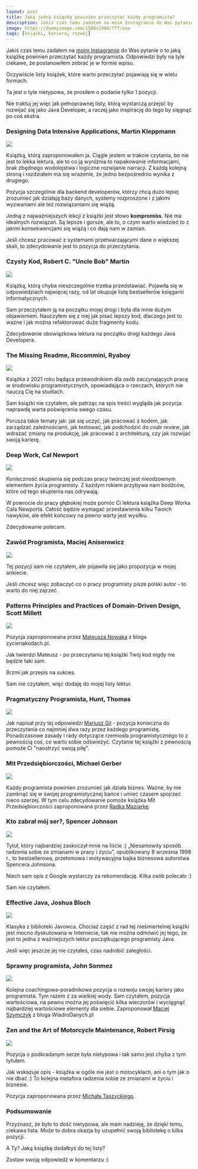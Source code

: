 ```yaml
---
layout:	post
title: Jaką jedną książkę powinien przeczytać każdy programista?
description: Jakiś czas temu zadałem na moim Instagramie do Was pytanie o to jaką książkę powinien przeczytać każdy programista. Odpowiedzi były na tyle ciekawe, że postanowiłem zebrać je w formie wpisu.
image: https://dummyimage.com/1500x1000/fff/aaa
tags: [książki, kariera, rozwój]
---
```


Jakiś czas temu zadałem na [moim Instagramie](https://instagram.com/sztukakodu) do Was pytanie o to jaką książkę powinien przeczytać każdy programista. Odpowiedzi były na tyle ciekawe, że postanowiłem zebrać je w formie wpisu.

Oczywiście listy książek, które warto przeczytać pojawiają się w wielu formach.

Ta jest o tyle nietypowa, że prosiłem o podanie tylko 1 pozycji.

Nie traktuj jej więc jak pełnoprawnej listy, którą wystarczą przejść by rozwijać się jako Java Developer, a raczej jako inspirację do tego by sięgnąć po coś ekstra.


### Designing Data Intensive Applications, Martin Kleppmann


<img src="https://strony.sztukakodu.pl/wp-content/uploads/2021/11/ddia-229x300.png" class="alignright 
size-medium wp-image-4975" />

Książką, którą zaproponowałem ja. Ciągle jestem w trakcie czytania, bo nie jest to lekka lektura, ale to co ją wyróżnia to napakowanie informacjami, brak zbędnego wodolejstwa i logiczne rozwijanie narracji. Z każdą kolejną stroną i rozdziałem ma się wrażenie, że jedno bezpośrednio wynika z drugiego.

Pozycja szczególnie dla backend developerów, którzy chcą dużo lepiej zrozumieć jak działają bazy danych, systemy rozproszone i z jakimi wyzwaniami ale też rozwiązaniami się wiążą.

Jedną z najważniejszych lekcji z książki jest słowo **kompromiss**. Nie ma idealnych rozwiązań. Są lepsze i gorsze, ale to, o czym warto wiedzieć to z jakimi konsekwencjami się wiążą i co dają nam w zamian.

Jeśli chcesz pracować z systemami przetwarzającymi dane o większej skali, to zdecydowanie jest to pozycja do przeczytania.

### Czysty Kod, Robert C. "Uncle Bob" Martin

<img src="https://strony.sztukakodu.pl/wp-content/uploads/2021/11/czystykod-210x300.jpg"  />

Książką, którą chyba nieszczególnie trzeba przedstawiać. Pojawiła się w odpowiedziach najwięcej razy, od lat okupuje listę bestsellerów księgarni informatycznych.

Sam przeczytałem ją na początku mojej drogi i była dla mnie dużym objawieniem.
Nauczyłem się z niej jak pisać lepszy kod, dlaczego jest to ważne i jak można refaktorować duże fragmenty kodu.

Zdecydowanie obowiązkowa lektura na początku drogi każdego Java Developera.


### The Missing Readme, Riccommini, Ryaboy

<img src="https://strony.sztukakodu.pl/wp-content/uploads/2021/11/missing-readme-199x300.png"  />

Książka z 2021 roku będąca przewodnikiem dla osób zaczynających pracę w środowisku programistycznych, opowiadająca o rzeczach, których nie nauczą Cię na studiach.

Sam książki nie czytałem, ale patrząc na spis treści wygląda jak pozycja naprawdę warta poświęcenia swego czasu.

Porusza takie tematy jak: jak się uczyć, jak pracować z kodem, jak zarządzać zależnościami, jak testować, jak podchodzić do _code review_, jak wdrażać zmiany na produkcję, jak pracować z architekturą, czy jak rozwijać swoją karierę.


### Deep Work, Cal Newport

<img src="https://strony.sztukakodu.pl/wp-content/uploads/2021/11/deepwork-191x300.jpg"  />

Konieczność skupienia się podczas pracy twórczej jest nieodzownym elementem życia programisty. Z każdym rokiem przybywa nam bodźców, które od tego skupienia nas odrywają.

W powrocie do pracy głębokiej może pomóc Ci lektura książka Deep Worka Cala Newporta. Całość będzie wymagać przestawienia kilku Twoich nawyków, ale efekt końcowy na pewno warty jest wysiłku.

Zdecydowanie polecam.


### Zawód Programista, Maciej Aniserowicz

<img src="https://strony.sztukakodu.pl/wp-content/uploads/2021/11/zawod-211x300.jpg"  />

Tej pozycji sam nie czytałem, ale pojawiła się jako propozycja w mojej ankiecie.

Jeśli chcesz więc zobaczyć co o pracy programisty pisze polski autor - to warto do niej zajrzeć.


### Patterns Principles and Practices of Domain-Driven Design, Scott Millett

<img src="https://strony.sztukakodu.pl/wp-content/uploads/2021/11/pppofddd-300x300.jpg"  />

Pozycja zaproponowana przez [Mateusza Nowaka](https://www.instagram.com/zycienakodach.pl/) z bloga zycienakodach.pl.

Jak twierdzi Mateusz - po przeczytaniu tej książki Twój kod nigdy nie będzie taki sam.

Brzmi jak przepis na sukces. 

Sam nie czytałem, więc dodaję do mojej listy lektur.


### Pragmatyczny Programista, Hunt, Thomas

<img src="https://strony.sztukakodu.pl/wp-content/uploads/2021/11/pragprog-210x300.jpg"  />

Jak napisał przy tej odpowiedzi [Mariusz Gil](https://www.instagram.com/mariuszgil_dev/) - pozycja konieczna do przeczytania co najmniej dwa razy przez każdego programistę.
Ponadczasowe zasady i rady dotyczące rzemiosła programistycznego to z pewnością coś, co warto sobie odświeżyć.
Czytanie tej książki z pewnością pomoże Ci "naostrzyć swoją piłę".


### Mit Przedsiębiorczości, Michael Gerber

<img src="https://strony.sztukakodu.pl/wp-content/uploads/2021/11/mitp-202x300.jpg"  />

Każdy programista powinien zrozumieć jak działa biznes. Ważne, by nie zamknąć się w swojej programistycznej bańce i umieć czasem spojrzeć nieco szerzej.
W tym celu zdecydowanie pomoże książka Mit Przedsiębiorczości zaproponowana przez [Radka Maziarkę](https://www.instagram.com/radekmaziarka_pl/).


### Kto zabrał mój ser?, Spencer Johnson

<img src="https://strony.sztukakodu.pl/wp-content/uploads/2021/11/ktozabralmojser-189x300.jpg"  />

Tytuł, który najbardziej zaskoczył mnie na liście :)
„Niesamowity sposób radzenia sobie ze zmianami w pracy i życiu”, opublikowany 8 września 1998 r., to bestsellerowa, przełomowa i motywacyjna bajka biznesowa autorstwa Spencera Johnsona.

Niech sam opis z Google wystarczy za rekomendację. Kilka osób polecało :)

Sam nie czytałem.


### Effective Java, Joshua Bloch

<img src="https://strony.sztukakodu.pl/wp-content/uploads/2021/11/effective-230x300.jpg"  />

Klasyka z biblioteki Javowca. Chociaż część z rad tej nieśmiertelnej książki jest mocno dyskutowana w Internecie, tak nie można odmówić jej tego, że jest to jedna z ważniejszych lektur początkującego programisty Java. 

Jeśli więc jeszcze jej nie czytałeś, czas nadrobić zaległości.

### Sprawny programista, John Sonmez

<img src="https://strony.sztukakodu.pl/wp-content/uploads/2021/11/sprawny-210x300.jpg"  />

Kolejna coachingowa-poradnikowa pozycja o rozwoju swojej kariery jako programista. Tym razem z za wielkiej wody.
Sam czytałem, pozycja wartościowa, na pewno można jej poświęcić kilka wieczorów i wyciągnąć najbardziej wartościowe elementy dla siebie.
Zaproponował [Maciej Szymczyk](https://www.instagram.com/maciej_szymczyk/) z bloga WiadroDanych.pl

### Zen and the Art of Motorcycle Maintenance, Robert Pirsig

<img src="https://strony.sztukakodu.pl/wp-content/uploads/2021/11/zenandart-199x300.jpg"  />

Pozycja o podkradanym serze była nietypowa i tak samo jest chyba z tym tytułem.

Jak wskazuje opis - książka w ogóle nie jest o motocyklach, ani o tym jak o nie dbać :) To kolejna metafora radzenia sobie ze zmianami w życiu i biznesie.

Pozycja zaproponowana przez [Michała Taszyckiego](https://www.instagram.com/mehowte/).

### Podsumowanie

Przyznasz, że było to dość nietypowa, ale mam nadzieję, że dzięki temu, ciekawa lista.
Może to dobra okazja by uzupełnić swoją bibliotekę o kilka pozycji.

A Ty? Jaką książkę dodałbyś do tej listy?

Zostaw swoją odpowiedź w komentarzu :)

